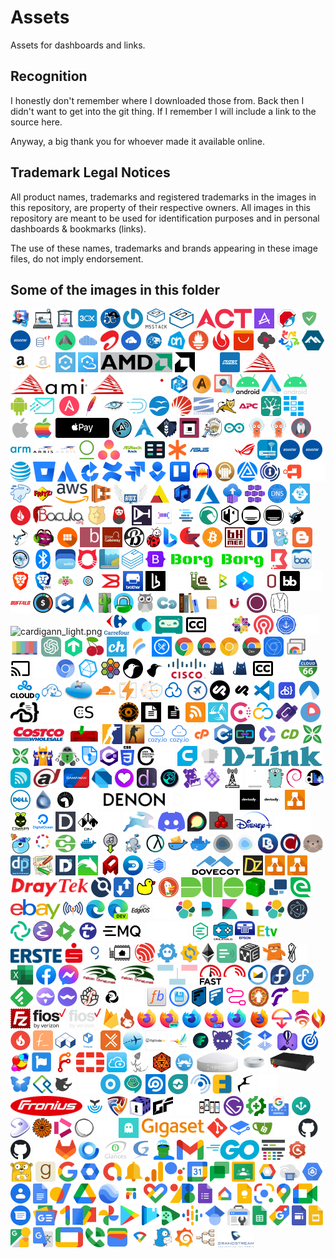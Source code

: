 # Assets

Assets for dashboards and links.

## Recognition

I honestly don't remember where I downloaded those from. Back then I didn't want to get into the git thing. If I remember I will include a link to the source here.

Anyway, a big thank you for whoever made it available online.

## Trademark Legal Notices

All product names, trademarks and registered trademarks in the images in this repository, are property of their respective owners. All images in this repository are meant to be used for identification purposes and in personal dashboards & bookmarks (links).

The use of these names, trademarks and brands appearing in these image files, do not imply endorsement.

## Some of the images in this folder
<img src="png/3D_printer_0.png" alt="3D_printer_0.png" height="32"> <img src="png/3D_printer_01.png" alt="3D_printer_01.png" height="32"> <img src="png/3D_printer_03.png" alt="3D_printer_03.png" height="32"> <img src="png/3cx.png" alt="3cx.png" height="32"> <img src="png/5etools.png" alt="5etools.png" height="32"> <img src="png/Gravatar.png" alt="Gravatar.png" height="32"> <img src="png/M5Stack_logo_01.png" alt="M5Stack_logo_01.png" height="32"> <img src="png/M5Stack_logo_02.png" alt="M5Stack_logo_02.png" height="32"> <img src="png/act.png" alt="act.png" height="32"> <img src="png/actual.png" alt="actual.png" height="32"> <img src="png/adblock.png" alt="adblock.png" height="32"> <img src="png/adguard_home.png" alt="adguard_home.png" height="32"> <img src="png/adm.png" alt="adm.png" height="32"> <img src="png/adminer.png" alt="adminer.png" height="32"> <img src="png/adsbexchange.png" alt="adsbexchange.png" height="32"> <img src="png/airsonic.png" alt="airsonic.png" height="32"> <img src="png/airtel.png" alt="airtel.png" height="32"> <img src="png/airvpn.png" alt="airvpn.png" height="32"> <img src="png/alarmpi.png" alt="alarmpi.png" height="32"> <img src="png/albertheijn.png" alt="albertheijn.png" height="32"> <img src="png/alertmanager.png" alt="alertmanager.png" height="32"> <img src="png/algovpn.png" alt="algovpn.png" height="32"> <img src="png/aliexpress.png" alt="aliexpress.png" height="32"> <img src="png/alltube.png" alt="alltube.png" height="32"> <img src="png/alma.png" alt="alma.png" height="32"> <img src="png/alpine.png" alt="alpine.png" height="32"> <img src="png/amazon.png" alt="amazon.png" height="32"> <img src="png/amazon_light.png" alt="amazon_light.png" height="32"> <img src="png/amcrest.png" alt="amcrest.png" height="32"> <img src="png/amcrest_cloud.png" alt="amcrest_cloud.png" height="32"> <img src="png/amd-logo.png" alt="amd-logo.png" height="32"> <img src="png/amd.png" alt="amd.png" height="32"> <img src="png/amd_light.png" alt="amd_light.png" height="32"> <img src="png/amex.png" alt="amex.png" height="32"> <img src="png/ami.png" alt="ami.png" height="32"> <img src="png/ami_alt.png" alt="ami_alt.png" height="32"> <img src="png/ami_alt_light.png" alt="ami_alt_light.png" height="32"> <img src="png/amp.png" alt="amp.png" height="32"> <img src="png/ampache.png" alt="ampache.png" height="32"> <img src="png/amvd.png" alt="amvd.png" height="32"> <img src="png/android.png" alt="android.png" height="32"> <img src="png/android_auto.png" alt="android_auto.png" height="32"> <img src="png/android_light.png" alt="android_light.png" height="32"> <img src="png/android_robot.png" alt="android_robot.png" height="32"> <img src="png/anonaddy.png" alt="anonaddy.png" height="32"> <img src="png/ansible.png" alt="ansible.png" height="32"> <img src="png/apache.png" alt="apache.png" height="32"> <img src="png/apache_cassandra.png" alt="apache_cassandra.png" height="32"> <img src="png/apache_druid.png" alt="apache_druid.png" height="32"> <img src="png/apache_openoffice.png" alt="apache_openoffice.png" height="32"> <img src="png/apache_solr.png" alt="apache_solr.png" height="32"> <img src="png/apache_subversion.png" alt="apache_subversion.png" height="32"> <img src="png/apache_tomcat.png" alt="apache_tomcat.png" height="32"> <img src="png/apc.png" alt="apc.png" height="32"> <img src="png/apiscp.png" alt="apiscp.png" height="32"> <img src="png/appdaemon.png" alt="appdaemon.png" height="32"> <img src="png/apple.png" alt="apple.png" height="32"> <img src="png/apple_alt.png" alt="apple_alt.png" height="32"> <img src="png/applepay.png" alt="applepay.png" height="32"> <img src="png/apprise.png" alt="apprise.png" height="32"> <img src="png/arch.png" alt="arch.png" height="32"> <img src="png/archisteamfarm.png" alt="archisteamfarm.png" height="32"> <img src="png/archivebox.png" alt="archivebox.png" height="32"> <img src="png/archiveteamwarrior.png" alt="archiveteamwarrior.png" height="32"> <img src="png/arduino.png" alt="arduino.png" height="32"> <img src="png/arggocd.png" alt="arggocd.png" height="32"> <img src="png/argocd.png" alt="argocd.png" height="32"> <img src="png/ariang.png" alt="ariang.png" height="32"> <img src="png/arm.png" alt="arm.png" height="32"> <img src="png/arris.png" alt="arris.png" height="32"> <img src="png/arris_light.png" alt="arris_light.png" height="32"> <img src="png/artifactory.png" alt="artifactory.png" height="32"> <img src="png/asana.png" alt="asana.png" height="32"> <img src="png/asrockrackipmi.png" alt="asrockrackipmi.png" height="32"> <img src="png/assetgrid.png" alt="assetgrid.png" height="32"> <img src="png/asterisk.png" alt="asterisk.png" height="32"> <img src="png/asus.png" alt="asus.png" height="32"> <img src="png/asus_light.png" alt="asus_light.png" height="32"> <img src="png/asus_rog.png" alt="asus_rog.png" height="32"> <img src="png/asus_router.png" alt="asus_router.png" height="32"> <img src="png/asustor.png" alt="asustor.png" height="32"> <img src="png/asustor_data_master.png" alt="asustor_data_master.png" height="32"> <img src="png/at_t.png" alt="at_t.png" height="32"> <img src="png/atlassian-bitbucketpng.png" alt="atlassian-bitbucketpng.png" height="32"> <img src="png/atlassian.png" alt="atlassian.png" height="32"> <img src="png/atlassian_bamboo.png" alt="atlassian_bamboo.png" height="32"> <img src="png/atlassian_confluence.png" alt="atlassian_confluence.png" height="32"> <img src="png/atlassian_jira.png" alt="atlassian_jira.png" height="32"> <img src="png/atlassian_opsgenie.png" alt="atlassian_opsgenie.png" height="32"> <img src="png/atlassian_trello.png" alt="atlassian_trello.png" height="32"> <img src="png/audacity.png" alt="audacity.png" height="32"> <img src="png/audiobookshelf.png" alt="audiobookshelf.png" height="32"> <img src="png/auracast.png" alt="auracast.png" height="32"> <img src="png/authelia.png" alt="authelia.png" height="32"> <img src="png/authentik.png" alt="authentik.png" height="32"> <img src="png/authentik_light.png" alt="authentik_light.png" height="32"> <img src="png/autobrr.png" alt="autobrr.png" height="32"> <img src="png/avmfritzbox.png" alt="avmfritzbox.png" height="32"> <img src="png/aws.png" alt="aws.png" height="32"> <img src="png/aws_ecs.png" alt="aws_ecs.png" height="32"> <img src="png/awx.png" alt="awx.png" height="32"> <img src="png/axis.png" alt="axis.png" height="32"> <img src="png/azuracast.png" alt="azuracast.png" height="32"> <img src="png/azure.png" alt="azure.png" height="32"> <img src="png/azure_container_instances.png" alt="azure_container_instances.png" height="32"> <img src="png/azure_container_service.png" alt="azure_container_service.png" height="32"> <img src="png/azure_dns.png" alt="azure_dns.png" height="32"> <img src="png/babybuddy.png" alt="babybuddy.png" height="32"> <img src="png/backblaze.png" alt="backblaze.png" height="32"> <img src="png/bacula.png" alt="bacula.png" height="32"> <img src="png/badge.png" alt="badge.png" height="32"> <img src="png/baikal.png" alt="baikal.png" height="32"> <img src="png/bar_assistant.png" alt="bar_assistant.png" height="32"> <img src="png/barcodebuddy.png" alt="barcodebuddy.png" height="32"> <img src="png/baserow.png" alt="baserow.png" height="32"> <img src="png/basilisk.png" alt="basilisk.png" height="32"> <img src="png/bastillion.png" alt="bastillion.png" height="32"> <img src="png/bazarr.png" alt="bazarr.png" height="32"> <img src="png/bazarr_light.png" alt="bazarr_light.png" height="32"> <img src="png/beef.png" alt="beef.png" height="32"> <img src="png/beef_light.png" alt="beef_light.png" height="32"> <img src="png/beets.png" alt="beets.png" height="32"> <img src="png/benotes.png" alt="benotes.png" height="32"> <img src="png/betanin.png" alt="betanin.png" height="32"> <img src="png/bible_gateway.png" alt="bible_gateway.png" height="32"> <img src="png/bibliogram.png" alt="bibliogram.png" height="32"> <img src="png/biedronka.png" alt="biedronka.png" height="32"> <img src="png/bing.png" alt="bing.png" height="32"> <img src="png/birdnet.png" alt="birdnet.png" height="32"> <img src="png/bitcoin.png" alt="bitcoin.png" height="32"> <img src="png/bithumen.png" alt="bithumen.png" height="32"> <img src="png/bitwarden.png" alt="bitwarden.png" height="32"> <img src="png/blocky.png" alt="blocky.png" height="32"> <img src="png/blogger.png" alt="blogger.png" height="32"> <img src="png/blue_iris.png" alt="blue_iris.png" height="32"> <img src="png/bluetooth.png" alt="bluetooth.png" height="32"> <img src="png/bluewallet.png" alt="bluewallet.png" height="32"> <img src="png/bobcat_miner.png" alt="bobcat_miner.png" height="32"> <img src="png/booksonic.png" alt="booksonic.png" height="32"> <img src="png/bookstack.png" alt="bookstack.png" height="32"> <img src="png/bootstrap.png" alt="bootstrap.png" height="32"> <img src="png/borg.png" alt="borg.png" height="32"> <img src="png/borgbackup.png" alt="borgbackup.png" height="32"> <img src="png/boundary.png" alt="boundary.png" height="32"> <img src="png/box.png" alt="box.png" height="32"> <img src="png/brave.png" alt="brave.png" height="32"> <img src="png/brave_dev.png" alt="brave_dev.png" height="32"> <img src="png/brewpi.png" alt="brewpi.png" height="32"> <img src="png/brillcam.png" alt="brillcam.png" height="32"> <img src="png/brocade.png" alt="brocade.png" height="32"> <img src="png/brother.png" alt="brother.png" height="32"> <img src="png/browserless.png" alt="browserless.png" height="32"> <img src="png/browserless_light.png" alt="browserless_light.png" height="32"> <img src="png/browsh.png" alt="browsh.png" height="32"> <img src="png/btcpay_server.png" alt="btcpay_server.png" height="32"> <img src="png/buddy.png" alt="buddy.png" height="32"> <img src="png/budget_zero.png" alt="budget_zero.png" height="32"> <img src="png/budibase.png" alt="budibase.png" height="32"> <img src="png/budibase_light.png" alt="budibase_light.png" height="32"> <img src="png/buffalo.png" alt="buffalo.png" height="32"> <img src="png/buxfer.png" alt="buxfer.png" height="32"> <img src="png/c.png" alt="c.png" height="32"> <img src="png/cabot.png" alt="cabot.png" height="32"> <img src="png/cacti.png" alt="cacti.png" height="32"> <img src="png/caddy.png" alt="caddy.png" height="32"> <img src="png/cadvisor.png" alt="cadvisor.png" height="32"> <img src="png/calckey.png" alt="calckey.png" height="32"> <img src="png/calibre.png" alt="calibre.png" height="32"> <img src="png/calibre_web.png" alt="calibre_web.png" height="32"> <img src="png/camera_ui.png" alt="camera_ui.png" height="32"> <img src="png/canonical.png" alt="canonical.png" height="32"> <img src="png/cardigann.png" alt="cardigann.png" height="32"> <img src="png/cardigann_light.png" alt="cardigann_light.png" height="32"> <img src="png/carrefour.png" alt="carrefour.png" height="32"> <img src="png/casaos.png" alt="casaos.png" height="32"> <img src="png/castopod.png" alt="castopod.png" height="32"> <img src="png/cc.png" alt="cc.png" height="32"> <img src="png/cc_light.png" alt="cc_light.png" height="32"> <img src="png/centos.png" alt="centos.png" height="32"> <img src="png/ceph.png" alt="ceph.png" height="32"> <img src="png/cert_manager.png" alt="cert_manager.png" height="32"> <img src="png/changedetection_io.png" alt="changedetection_io.png" height="32"> <img src="png/channels.png" alt="channels.png" height="32"> <img src="png/chatgpt.png" alt="chatgpt.png" height="32"> <img src="png/checkmk.png" alt="checkmk.png" height="32"> <img src="png/cherry.png" alt="cherry.png" height="32"> <img src="png/chevereto.png" alt="chevereto.png" height="32"> <img src="png/chiefonboarding.png" alt="chiefonboarding.png" height="32"> <img src="png/chowdown.png" alt="chowdown.png" height="32"> <img src="png/chrome.png" alt="chrome.png" height="32"> <img src="png/chrome_beta.png" alt="chrome_beta.png" height="32"> <img src="png/chrome_canary.png" alt="chrome_canary.png" height="32"> <img src="png/chrome_dev.png" alt="chrome_dev.png" height="32"> <img src="png/chrome_devtools.png" alt="chrome_devtools.png" height="32"> <img src="png/chrome_remote_desktop.png" alt="chrome_remote_desktop.png" height="32"> <img src="png/chromecast.png" alt="chromecast.png" height="32"> <img src="png/chromecast_light.png" alt="chromecast_light.png" height="32"> <img src="png/chromium.png" alt="chromium.png" height="32"> <img src="png/chronograf.png" alt="chronograf.png" height="32"> <img src="png/cilium.png" alt="cilium.png" height="32"> <img src="png/cinny.png" alt="cinny.png" height="32"> <img src="png/cinny_light.png" alt="cinny_light.png" height="32"> <img src="png/cisco.png" alt="cisco.png" height="32"> <img src="png/clash.png" alt="clash.png" height="32"> <img src="png/clashX.png" alt="clashX.png" height="32"> <img src="png/closed_captioning.png" alt="closed_captioning.png" height="32"> <img src="png/closed_captioning_light.png" alt="closed_captioning_light.png" height="32"> <img src="png/cloud66.png" alt="cloud66.png" height="32"> <img src="png/cloud9.png" alt="cloud9.png" height="32"> <img src="png/cloudbeaver.png" alt="cloudbeaver.png" height="32"> <img src="png/cloudcmd.png" alt="cloudcmd.png" height="32"> <img src="png/cloudflare.png" alt="cloudflare.png" height="32"> <img src="png/cloudflare_pages.png" alt="cloudflare_pages.png" height="32"> <img src="png/cloudflare_zero_trust.png" alt="cloudflare_zero_trust.png" height="32"> <img src="png/cloudpanel.png" alt="cloudpanel.png" height="32"> <img src="png/cockpit.png" alt="cockpit.png" height="32"> <img src="png/cockpit_cms.png" alt="cockpit_cms.png" height="32"> <img src="png/cockpit_cms_light.png" alt="cockpit_cms_light.png" height="32"> <img src="png/code.png" alt="code.png" height="32"> <img src="png/code_server.png" alt="code_server.png" height="32"> <img src="png/codeberg.png" alt="codeberg.png" height="32"> <img src="png/coder.png" alt="coder.png" height="32"> <img src="png/coder_light.png" alt="coder_light.png" height="32"> <img src="png/codestats.png" alt="codestats.png" height="32"> <img src="png/codestats_light.png" alt="codestats_light.png" height="32"> <img src="png/codex.png" alt="codex.png" height="32"> <img src="png/codimd.png" alt="codimd.png" height="32"> <img src="png/codimd_light.png" alt="codimd_light.png" height="32"> <img src="png/commafeed.png" alt="commafeed.png" height="32"> <img src="png/concourse.png" alt="concourse.png" height="32"> <img src="png/consul.png" alt="consul.png" height="32"> <img src="png/contabo.png" alt="contabo.png" height="32"> <img src="png/coredns.png" alt="coredns.png" height="32"> <img src="png/coreos.png" alt="coreos.png" height="32"> <img src="png/costco.png" alt="costco.png" height="32"> <img src="png/couchpotato.png" alt="couchpotato.png" height="32"> <img src="png/counter_strike_2.png" alt="counter_strike_2.png" height="32"> <img src="png/counter_strike_global_offensive.png" alt="counter_strike_global_offensive.png" height="32"> <img src="png/cozy.png" alt="cozy.png" height="32"> <img src="png/cozy_cloud.png" alt="cozy_cloud.png" height="32"> <img src="png/cpanel.png" alt="cpanel.png" height="32"> <img src="png/cpp.png" alt="cpp.png" height="32"> <img src="png/crafty_controller.png" alt="crafty_controller.png" height="32"> <img src="png/crater_invoice.png" alt="crater_invoice.png" height="32"> <img src="png/crazydomains.png" alt="crazydomains.png" height="32"> <img src="png/cross_seed.png" alt="cross_seed.png" height="32"> <img src="png/cross_seed_square.png" alt="cross_seed_square.png" height="32"> <img src="png/crowdsec.png" alt="crowdsec.png" height="32"> <img src="png/cryptomator.png" alt="cryptomator.png" height="32"> <img src="png/cryptpad.png" alt="cryptpad.png" height="32"> <img src="png/csharp.png" alt="csharp.png" height="32"> <img src="png/css.png" alt="css.png" height="32"> <img src="png/cups.png" alt="cups.png" height="32"> <img src="png/cups_light.png" alt="cups_light.png" height="32"> <img src="png/cura.png" alt="cura.png" height="32"> <img src="png/cyberchef.png" alt="cyberchef.png" height="32"> <img src="png/d_link.png" alt="d_link.png" height="32"> <img src="png/d_link_wifi.png" alt="d_link_wifi.png" height="32"> <img src="png/dahua.png" alt="dahua.png" height="32"> <img src="png/damamax.png" alt="damamax.png" height="32"> <img src="png/dart.png" alt="dart.png" height="32"> <img src="png/dashboard_icons.png" alt="dashboard_icons.png" height="32"> <img src="png/dashdot.png" alt="dashdot.png" height="32"> <img src="png/dashy.png" alt="dashy.png" height="32"> <img src="png/datadog.png" alt="datadog.png" height="32"> <img src="png/dc_os.png" alt="dc_os.png" height="32"> <img src="png/dd_wrt.png" alt="dd_wrt.png" height="32"> <img src="png/dd_wrt_light.png" alt="dd_wrt_light.png" height="32"> <img src="png/ddns_updater.png" alt="ddns_updater.png" height="32"> <img src="png/debian.png" alt="debian.png" height="32"> <img src="png/deemix.png" alt="deemix.png" height="32"> <img src="png/dell.png" alt="dell.png" height="32"> <img src="png/deluge.png" alt="deluge.png" height="32"> <img src="png/deno.png" alt="deno.png" height="32"> <img src="png/deno_light.png" alt="deno_light.png" height="32"> <img src="png/denon.png" alt="denon.png" height="32"> <img src="png/denon_light.png" alt="denon_light.png" height="32"> <img src="png/devtooly.png" alt="devtooly.png" height="32"> <img src="png/devtooly_light.png" alt="devtooly_light.png" height="32"> <img src="png/diagrams_net.png" alt="diagrams_net.png" height="32"> <img src="png/dietpi.png" alt="dietpi.png" height="32"> <img src="png/digital_ocean.png" alt="digital_ocean.png" height="32"> <img src="png/dillinger.png" alt="dillinger.png" height="32"> <img src="png/dim.png" alt="dim.png" height="32"> <img src="png/dim_light.png" alt="dim_light.png" height="32"> <img src="png/directus.png" alt="directus.png" height="32"> <img src="png/discord.png" alt="discord.png" height="32"> <img src="png/discourse.png" alt="discourse.png" height="32"> <img src="png/diskover.png" alt="diskover.png" height="32"> <img src="png/disney_plus.png" alt="disney_plus.png" height="32"> <img src="png/disney_plus_light.png" alt="disney_plus_light.png" height="32"> <img src="png/diun.png" alt="diun.png" height="32"> <img src="png/diyhue.png" alt="diyhue.png" height="32"> <img src="png/dlna.png" alt="dlna.png" height="32"> <img src="png/docker.png" alt="docker.png" height="32"> <img src="png/docker_amd.png" alt="docker_amd.png" height="32"> <img src="png/docker_compose.png" alt="docker_compose.png" height="32"> <img src="png/docker_gc.png" alt="docker_gc.png" height="32"> <img src="png/docker_mailserver.png" alt="docker_mailserver.png" height="32"> <img src="png/docker_moby.png" alt="docker_moby.png" height="32"> <img src="png/dockge.png" alt="dockge.png" height="32"> <img src="png/dockge_light.png" alt="dockge_light.png" height="32"> <img src="png/dockstarter.png" alt="dockstarter.png" height="32"> <img src="png/docspell.png" alt="docspell.png" height="32"> <img src="png/docuseal.png" alt="docuseal.png" height="32"> <img src="png/dogpile.png" alt="dogpile.png" height="32"> <img src="png/dokuwiki.png" alt="dokuwiki.png" height="32"> <img src="png/dolibarr.png" alt="dolibarr.png" height="32"> <img src="png/dolphin.png" alt="dolphin.png" height="32"> <img src="png/domainmod.png" alt="domainmod.png" height="32"> <img src="png/domoticz.png" alt="domoticz.png" height="32"> <img src="png/dopplertask.png" alt="dopplertask.png" height="32"> <img src="png/double_take.png" alt="double_take.png" height="32"> <img src="png/dovecot.png" alt="dovecot.png" height="32"> <img src="png/dozzle.png" alt="dozzle.png" height="32"> <img src="png/draw.png" alt="draw.png" height="32"> <img src="png/draw_io.png" alt="draw_io.png" height="32"> <img src="png/draytek.png" alt="draytek.png" height="32"> <img src="png/drone.png" alt="drone.png" height="32"> <img src="png/droppy.png" alt="droppy.png" height="32"> <img src="png/duckdns.png" alt="duckdns.png" height="32"> <img src="png/duckduckgo.png" alt="duckduckgo.png" height="32"> <img src="png/duo.png" alt="duo.png" height="32"> <img src="png/duplicacy.png" alt="duplicacy.png" height="32"> <img src="png/duplicati.png" alt="duplicati.png" height="32"> <img src="png/eFawateerCom.png" alt="eFawateerCom.png" height="32"> <img src="png/ebay.png" alt="ebay.png" height="32"> <img src="png/eclipse_mosquitto.png" alt="eclipse_mosquitto.png" height="32"> <img src="png/edge.png" alt="edge.png" height="32"> <img src="png/edge_dev.png" alt="edge_dev.png" height="32"> <img src="png/edgeos.png" alt="edgeos.png" height="32"> <img src="png/edgeos_light.png" alt="edgeos_light.png" height="32"> <img src="png/elastic.png" alt="elastic.png" height="32"> <img src="png/elastic_beats.png" alt="elastic_beats.png" height="32"> <img src="png/elastic_kibana.png" alt="elastic_kibana.png" height="32"> <img src="png/elastic_logstash.png" alt="elastic_logstash.png" height="32"> <img src="png/elasticsearch.png" alt="elasticsearch.png" height="32"> <img src="png/electron.png" alt="electron.png" height="32"> <img src="png/element.png" alt="element.png" height="32"> <img src="png/emacs.png" alt="emacs.png" height="32"> <img src="png/emby.png" alt="emby.png" height="32"> <img src="png/embystat.png" alt="embystat.png" height="32"> <img src="png/emq.png" alt="emq.png" height="32"> <img src="png/emq_light.png" alt="emq_light.png" height="32"> <img src="png/emqx.png" alt="emqx.png" height="32"> <img src="png/emulatorjs.png" alt="emulatorjs.png" height="32"> <img src="png/epson_iprint.png" alt="epson_iprint.png" height="32"> <img src="png/ersatztv.png" alt="ersatztv.png" height="32"> <img src="png/erste.png" alt="erste.png" height="32"> <img src="png/erste_george.png" alt="erste_george.png" height="32"> <img src="png/esphome.png" alt="esphome.png" height="32"> <img src="png/espressif.png" alt="espressif.png" height="32"> <img src="png/etcd.png" alt="etcd.png" height="32"> <img src="png/etesync.png" alt="etesync.png" height="32"> <img src="png/ethereum.png" alt="ethereum.png" height="32"> <img src="png/etherpad.png" alt="etherpad.png" height="32"> <img src="png/evebox.png" alt="evebox.png" height="32"> <img src="png/eweka.png" alt="eweka.png" height="32"> <img src="png/excalidraw.png" alt="excalidraw.png" height="32"> <img src="png/excalidraw_light.png" alt="excalidraw_light.png" height="32"> <img src="png/excel-365.png" alt="excel-365.png" height="32"> <img src="png/facebook.png" alt="facebook.png" height="32"> <img src="png/facebook_messenger.png" alt="facebook_messenger.png" height="32"> <img src="png/falcon_christmas.png" alt="falcon_christmas.png" height="32"> <img src="png/falcon_player.png" alt="falcon_player.png" height="32"> <img src="png/family-tree.png" alt="family-tree.png" height="32"> <img src="png/fast_com.png" alt="fast_com.png" height="32"> <img src="png/fast_com_light.png" alt="fast_com_light.png" height="32"> <img src="png/fastmail.png" alt="fastmail.png" height="32"> <img src="png/fedora.png" alt="fedora.png" height="32"> <img src="png/fedora_alt.png" alt="fedora_alt.png" height="32"> <img src="png/feedly.png" alt="feedly.png" height="32"> <img src="png/ferdi.png" alt="ferdi.png" height="32"> <img src="png/ferdium.png" alt="ferdium.png" height="32"> <img src="png/fermentrack.png" alt="fermentrack.png" height="32"> <img src="png/ferretdb.png" alt="ferretdb.png" height="32"> <img src="png/ferretdb_white.png" alt="ferretdb_white.png" height="32"> <img src="png/filebot.png" alt="filebot.png" height="32"> <img src="png/filebrowser.png" alt="filebrowser.png" height="32"> <img src="png/filecloud.png" alt="filecloud.png" height="32"> <img src="png/filecloud_light.png" alt="filecloud_light.png" height="32"> <img src="png/fileflows.png" alt="fileflows.png" height="32"> <img src="png/filepizza.png" alt="filepizza.png" height="32"> <img src="png/filerun.png" alt="filerun.png" height="32"> <img src="png/files.png" alt="files.png" height="32"> <img src="png/filezilla.png" alt="filezilla.png" height="32"> <img src="png/fios.png" alt="fios.png" height="32"> <img src="png/fios_light.png" alt="fios_light.png" height="32"> <img src="png/firebase.png" alt="firebase.png" height="32"> <img src="png/firefly.png" alt="firefly.png" height="32"> <img src="png/firefox.png" alt="firefox.png" height="32"> <img src="png/firefox_beta.png" alt="firefox_beta.png" height="32"> <img src="png/firefox_developer_edition.png" alt="firefox_developer_edition.png" height="32"> <img src="png/firefox_lite.png" alt="firefox_lite.png" height="32"> <img src="png/firefox_nightly.png" alt="firefox_nightly.png" height="32"> <img src="png/firefox_reality.png" alt="firefox_reality.png" height="32"> <img src="png/firefox_send.png" alt="firefox_send.png" height="32"> <img src="png/fireshare.png" alt="fireshare.png" height="32"> <img src="png/firewalla.png" alt="firewalla.png" height="32"> <img src="png/flame.png" alt="flame.png" height="32"> <img src="png/flat_notes.png" alt="flat_notes.png" height="32"> <img src="png/flathub.png" alt="flathub.png" height="32"> <img src="png/flatpak.png" alt="flatpak.png" height="32"> <img src="png/flexget.png" alt="flexget.png" height="32"> <img src="png/flightaware.png" alt="flightaware.png" height="32"> <img src="png/flightradar24.png" alt="flightradar24.png" height="32"> <img src="png/flogo.png" alt="flogo.png" height="32"> <img src="png/flood.png" alt="flood.png" height="32"> <img src="png/fluffychat.png" alt="fluffychat.png" height="32"> <img src="png/fluidd.png" alt="fluidd.png" height="32"> <img src="png/flux_cd.png" alt="flux_cd.png" height="32"> <img src="png/fly_io.png" alt="fly_io.png" height="32"> <img src="png/focalboard.png" alt="focalboard.png" height="32"> <img src="png/foldingathome.png" alt="foldingathome.png" height="32"> <img src="png/fontawesome.png" alt="fontawesome.png" height="32"> <img src="png/forgejo.png" alt="forgejo.png" height="32"> <img src="png/fortinet.png" alt="fortinet.png" height="32"> <img src="png/foscam.png" alt="foscam.png" height="32"> <img src="png/fossil.png" alt="fossil.png" height="32"> <img src="png/foundry_vtt.png" alt="foundry_vtt.png" height="32"> <img src="png/franz.png" alt="franz.png" height="32"> <img src="png/freebox_delta.png" alt="freebox_delta.png" height="32"> <img src="png/freebox_pop.png" alt="freebox_pop.png" height="32"> <img src="png/freebox_revolution.png" alt="freebox_revolution.png" height="32"> <img src="png/freedombox.png" alt="freedombox.png" height="32"> <img src="png/freeipa.png" alt="freeipa.png" height="32"> <img src="png/freenas.png" alt="freenas.png" height="32"> <img src="png/freenas_light.png" alt="freenas_light.png" height="32"> <img src="png/freenom.png" alt="freenom.png" height="32"> <img src="png/freepbx.png" alt="freepbx.png" height="32"> <img src="png/freescout.png" alt="freescout.png" height="32"> <img src="png/freshping.png" alt="freshping.png" height="32"> <img src="png/freshrss.png" alt="freshrss.png" height="32"> <img src="png/friendica.png" alt="friendica.png" height="32"> <img src="png/frigate.png" alt="frigate.png" height="32"> <img src="png/frigate_light.png" alt="frigate_light.png" height="32"> <img src="png/fronius.png" alt="fronius.png" height="32"> <img src="png/funkwhale.png" alt="funkwhale.png" height="32"> <img src="png/fusionpbx.png" alt="fusionpbx.png" height="32"> <img src="png/gamevault.png" alt="gamevault.png" height="32"> <img src="png/gameyfin.png" alt="gameyfin.png" height="32"> <img src="png/gameyfin_light.png" alt="gameyfin_light.png" height="32"> <img src="png/gaps.png" alt="gaps.png" height="32"> <img src="png/gatsby.png" alt="gatsby.png" height="32"> <img src="png/gatus.png" alt="gatus.png" height="32"> <img src="png/gboard.png" alt="gboard.png" height="32"> <img src="png/geckoview.png" alt="geckoview.png" height="32"> <img src="png/gentoo.png" alt="gentoo.png" height="32"> <img src="png/gerbera.png" alt="gerbera.png" height="32"> <img src="png/get_iplayer.png" alt="get_iplayer.png" height="32"> <img src="png/ghost.png" alt="ghost.png" height="32"> <img src="png/ghost_light.png" alt="ghost_light.png" height="32"> <img src="png/ghostfolio.png" alt="ghostfolio.png" height="32"> <img src="png/gigaset.png" alt="gigaset.png" height="32"> <img src="png/git.png" alt="git.png" height="32"> <img src="png/gitbook.png" alt="gitbook.png" height="32"> <img src="png/gitea.png" alt="gitea.png" height="32"> <img src="png/github-mark-white.png" alt="github-mark-white.png" height="32"> <img src="png/github-mark.png" alt="github-mark.png" height="32"> <img src="png/github.png" alt="github.png" height="32"> <img src="png/github_light.png" alt="github_light.png" height="32"> <img src="png/gitlab.png" alt="gitlab.png" height="32"> <img src="png/gladys_assistant.png" alt="gladys_assistant.png" height="32"> <img src="png/glances.png" alt="glances.png" height="32"> <img src="png/glpi.png" alt="glpi.png" height="32"> <img src="png/gluetun.png" alt="gluetun.png" height="32"> <img src="png/gmail.png" alt="gmail.png" height="32"> <img src="png/go.png" alt="go.png" height="32"> <img src="png/goaccess.png" alt="goaccess.png" height="32"> <img src="png/gogs.png" alt="gogs.png" height="32"> <img src="png/gonic.png" alt="gonic.png" height="32"> <img src="png/goodreads.png" alt="goodreads.png" height="32"> <img src="png/google.png" alt="google.png" height="32"> <img src="png/google_admin.png" alt="google_admin.png" height="32"> <img src="png/google_admob.png" alt="google_admob.png" height="32"> <img src="png/google_alerts.png" alt="google_alerts.png" height="32"> <img src="png/google_analytics.png" alt="google_analytics.png" height="32"> <img src="png/google_assistant.png" alt="google_assistant.png" height="32"> <img src="png/google_calendar.png" alt="google_calendar.png" height="32"> <img src="png/google_chat.png" alt="google_chat.png" height="32"> <img src="png/google_classroom.png" alt="google_classroom.png" height="32"> <img src="png/google_cloud_platform.png" alt="google_cloud_platform.png" height="32"> <img src="png/google_cloud_print.png" alt="google_cloud_print.png" height="32"> <img src="png/google_compute_engine.png" alt="google_compute_engine.png" height="32"> <img src="png/google_contacts.png" alt="google_contacts.png" height="32"> <img src="png/google_docs.png" alt="google_docs.png" height="32"> <img src="png/google_domains.png" alt="google_domains.png" height="32"> <img src="png/google_drive.png" alt="google_drive.png" height="32"> <img src="png/google_earth.png" alt="google_earth.png" height="32"> <img src="png/google_fi.png" alt="google_fi.png" height="32"> <img src="png/google_fit.png" alt="google_fit.png" height="32"> <img src="png/google_fonts.png" alt="google_fonts.png" height="32"> <img src="png/google_forms.png" alt="google_forms.png" height="32"> <img src="png/google_home.png" alt="google_home.png" height="32"> <img src="png/google_keep.png" alt="google_keep.png" height="32"> <img src="png/google_lens.png" alt="google_lens.png" height="32"> <img src="png/google_maps.png" alt="google_maps.png" height="32"> <img src="png/google_meet.png" alt="google_meet.png" height="32"> <img src="png/google_messages.png" alt="google_messages.png" height="32"> <img src="png/google_news.png" alt="google_news.png" height="32"> <img src="png/google_one.png" alt="google_one.png" height="32"> <img src="png/google_pay.png" alt="google_pay.png" height="32"> <img src="png/google_photos.png" alt="google_photos.png" height="32"> <img src="png/google_play.png" alt="google_play.png" height="32"> <img src="png/google_play_books.png" alt="google_play_books.png" height="32"> <img src="png/google_play_games.png" alt="google_play_games.png" height="32"> <img src="png/google_podcasts.png" alt="google_podcasts.png" height="32"> <img src="png/google_scholar.png" alt="google_scholar.png" height="32"> <img src="png/google_search_console.png" alt="google_search_console.png" height="32"> <img src="png/google_sheets.png" alt="google_sheets.png" height="32"> <img src="png/google_shopping.png" alt="google_shopping.png" height="32"> <img src="png/google_sites.png" alt="google_sites.png" height="32"> <img src="png/google_slides.png" alt="google_slides.png" height="32"> <img src="png/google_street_view.png" alt="google_street_view.png" height="32"> <img src="png/google_translate.png" alt="google_translate.png" height="32"> <img src="png/google_tv.png" alt="google_tv.png" height="32"> <img src="png/google_voice.png" alt="google_voice.png" height="32"> <img src="png/google_wallet.png" alt="google_wallet.png" height="32"> <img src="png/google_wifi.png" alt="google_wifi.png" height="32"> <img src="png/gotify.png" alt="gotify.png" height="32"> <img src="png/grafana.png" alt="grafana.png" height="32"> <img src="png/gramps.png" alt="gramps.png" height="32"> <img src="png/grandstream.png" alt="grandstream.png" height="32"> 
